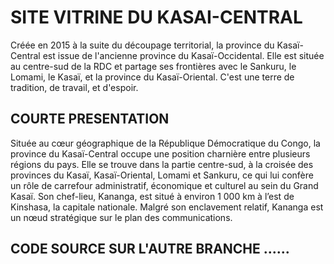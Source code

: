 # SITE VITRINE DU KASAI-CENTRAL
Créée en 2015 à la suite du découpage territorial, la province du Kasaï-Central est issue de l'ancienne province du Kasaï-Occidental. Elle est située au centre-sud de la RDC et partage ses frontières avec le Sankuru, le Lomami, le Kasaï, et la province du Kasaï-Oriental. C'est une terre de tradition, de travail, et d'espoir.

## COURTE PRESENTATION
Située au cœur géographique de la République Démocratique du Congo, la province du Kasaï-Central occupe une position charnière entre plusieurs régions du pays. Elle se trouve dans la partie centre-sud, à la croisée des provinces du Kasaï, Kasaï-Oriental, Lomami et Sankuru, ce qui lui confère un rôle de carrefour administratif, économique et culturel au sein du Grand Kasaï. Son chef-lieu, Kananga, est situé à environ 1 000 km à l’est de Kinshasa, la capitale nationale. Malgré son enclavement relatif, Kananga est un nœud stratégique sur le plan des communications.

## CODE SOURCE SUR L'AUTRE BRANCHE ......
